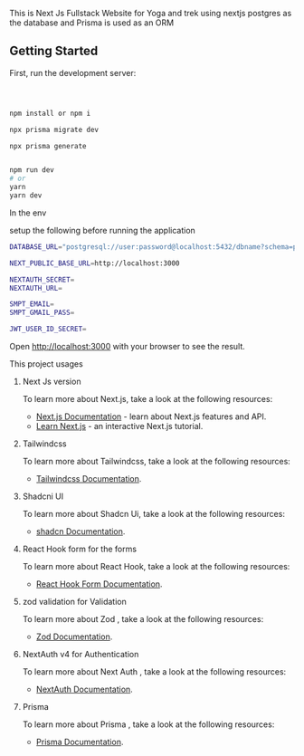 This is Next Js Fullstack Website for Yoga and trek using nextjs postgres as the database and Prisma is used as an ORM

## Getting Started

First, run the development server:

```bash



npm install or npm i

npx prisma migrate dev

npx prisma generate


npm run dev
# or
yarn
yarn dev

```
In the env 

setup the following before running the application


```bash
DATABASE_URL="postgresql://user:password@localhost:5432/dbname?schema=public"

NEXT_PUBLIC_BASE_URL=http://localhost:3000

NEXTAUTH_SECRET=
NEXTAUTH_URL= 

SMPT_EMAIL=
SMPT_GMAIL_PASS=

JWT_USER_ID_SECRET=

```

Open [http://localhost:3000](http://localhost:3000) with your browser to see the result.

This project usages

1. Next Js version 

    To learn more about Next.js, take a look at the following resources:
    
    - [Next.js Documentation](https://nextjs.org/docs) - learn about Next.js features and API.
    - [Learn Next.js](https://nextjs.org/learn) - an interactive Next.js tutorial.



2. Tailwindcss

    To learn more about Tailwindcss, take a look at the following resources:
    
    - [Tailwindcss Documentation](https://tailwindcss.com/docs).


3. Shadcni UI

    To learn more about Shadcn Ui, take a look at the following resources:
    
    - [shadcn Documentation](https://ui.shadcn.com/docs).


4. React Hook form for the forms

    To learn more about React Hook, take a look at the following resources:
    
    - [React Hook Form Documentation](https://react-hook-form.com/get-started).

5. zod validation for Validation

    To learn more about Zod , take a look at the following resources:
    
    - [Zod Documentation](https://zod.dev/).

6. NextAuth v4 for Authentication

    To learn more about Next Auth , take a look at the following resources:
    
    - [NextAuth Documentation](https://next-auth.js.org/getting-started).

7. Prisma 

    To learn more about Prisma , take a look at the following resources:
    
    - [Prisma Documentation](https://www.prisma.io/docs).
